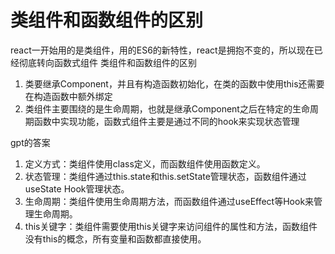 # 类组件和函数组件的区别

react一开始用的是类组件，用的ES6的新特性，react是拥抱不变的，所以现在已经彻底转向函数式组件
类组件和函数组件的区别
1. 类要继承Component，并且有构造函数初始化，在类的函数中使用this还需要在构造函数中额外绑定
2. 类组件主要围绕的是生命周期，也就是继承Component之后在特定的生命周期函数中实现功能，函数式组件主要是通过不同的hook来实现状态管理

gpt的答案
1. 定义方式：类组件使用class定义，而函数组件使用函数定义。
2. 状态管理：类组件通过this.state和this.setState管理状态，函数组件通过useState Hook管理状态。
3. 生命周期：类组件使用生命周期方法，而函数组件通过useEffect等Hook来管理生命周期。
4. this关键字：类组件需要使用this关键字来访问组件的属性和方法，函数组件没有this的概念，所有变量和函数都直接使用。